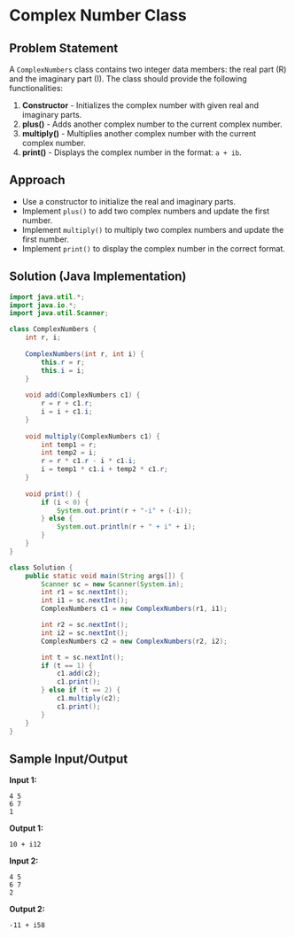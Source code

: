 # Complex Number Class

## Problem Statement
A `ComplexNumbers` class contains two integer data members: the real part (R) and the imaginary part (I). The class should provide the following functionalities:

1. **Constructor** - Initializes the complex number with given real and imaginary parts.
2. **plus()** - Adds another complex number to the current complex number.
3. **multiply()** - Multiplies another complex number with the current complex number.
4. **print()** - Displays the complex number in the format: `a + ib`.

## Approach
- Use a constructor to initialize the real and imaginary parts.
- Implement `plus()` to add two complex numbers and update the first number.
- Implement `multiply()` to multiply two complex numbers and update the first number.
- Implement `print()` to display the complex number in the correct format.

## Solution (Java Implementation)
```java
import java.util.*;
import java.io.*;
import java.util.Scanner;

class ComplexNumbers {
    int r, i;
    
    ComplexNumbers(int r, int i) {
        this.r = r;
        this.i = i;
    }
    
    void add(ComplexNumbers c1) {
        r = r + c1.r;
        i = i + c1.i;
    }
    
    void multiply(ComplexNumbers c1) {
        int temp1 = r;
        int temp2 = i;
        r = r * c1.r - i * c1.i;
        i = temp1 * c1.i + temp2 * c1.r;
    }
    
    void print() {
        if (i < 0) {
            System.out.print(r + "-i" + (-i));
        } else {
            System.out.println(r + " + i" + i);
        }
    }
}

class Solution {
    public static void main(String args[]) {
        Scanner sc = new Scanner(System.in);
        int r1 = sc.nextInt();
        int i1 = sc.nextInt();
        ComplexNumbers c1 = new ComplexNumbers(r1, i1);

        int r2 = sc.nextInt();
        int i2 = sc.nextInt();
        ComplexNumbers c2 = new ComplexNumbers(r2, i2);

        int t = sc.nextInt();
        if (t == 1) {
            c1.add(c2);
            c1.print();
        } else if (t == 2) {
            c1.multiply(c2);
            c1.print();
        }
    }
}
```

## Sample Input/Output
**Input 1:**
```
4 5
6 7
1
```
**Output 1:**
```
10 + i12
```

**Input 2:**
```
4 5
6 7
2
```
**Output 2:**
```
-11 + i58
```

